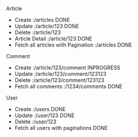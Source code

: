 Article
- Create :/articles DONE
- Update :/article/123 DONE
- Delete :/article/123
- Article Detail :/article/123 DONE
- Fetch all articles with Pagination :/articles DONE


Comment
- Create :/article/123/comment INPROGRESS
- Update :/article/123/comment/123123
- Delete :/article/123/comment/123123
- Fetch all comments :/1234/comments DONE

User 
- Create :/users  DONE
- Update :/user/123 DONE
- Delete :/user/123
- Fetch all users with paginations DONE
